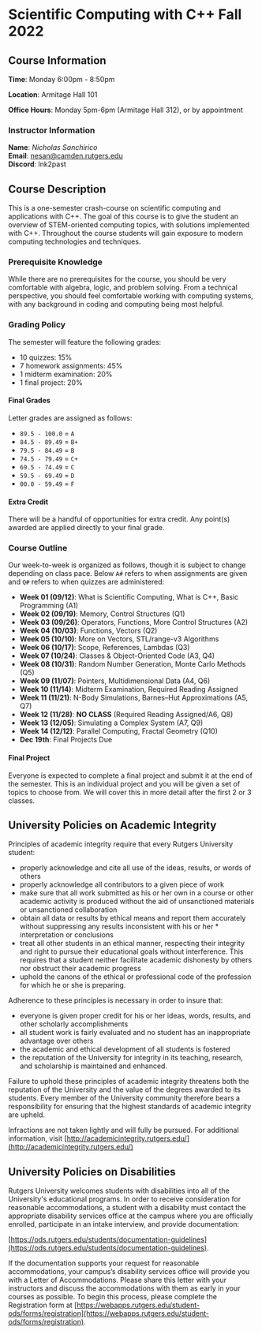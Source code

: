 # Scientific Computing with C++ Fall 2022

## Course Information

**Time**: Monday 6:00pm - 8:50pm

**Location**: Armitage Hall 101

**Office Hours**: Monday 5pm-6pm (Armitage Hall 312), or by appointment

### Instructor Information

**Name**: *Nicholas Sanchirico*  
**Email**: nesan@camden.rutgers.edu  
**Discord**: lnk2past

## Course Description

This is a one-semester crash-course on scientific computing and applications with C++. The goal of this course is to give the student an overview of STEM-oriented computing topics, with solutions implemented with C++. Throughout the course students will gain exposure to modern computing technologies and techniques.

### Prerequisite Knowledge

While there are no prerequisites for the course, you should be very comfortable with algebra, logic, and problem solving. From a technical perspective, you should feel comfortable working with computing systems, with any background in coding and computing being most helpful.

### Grading Policy

The semester will feature the following grades:

* 10 quizzes: 15%
* 7 homework assignments: 45%
* 1 midterm examination: 20%
* 1 final project: 20%

#### Final Grades

Letter grades are assigned as follows:

* `89.5 - 100.0` = `A`
* `84.5 - 89.49` = `B+`
* `79.5 - 84.49` = `B`
* `74.5 - 79.49` = `C+`
* `69.5 - 74.49` = `C`
* `59.5 - 69.49` = `D`
* `00.0 - 59.49` = `F`

#### Extra Credit

There will be a handful of opportunities for extra credit. Any point(s) awarded are applied directly to your final grade.

### Course Outline

Our week-to-week is organized as follows, though it is subject to change depending on class pace. Below `A#` refers to when assignments are given and `Q#` refers to when quizzes are administered:

* **Week 01 (09/12)**: What is Scientific Computing, What is C++, Basic Programming (A1)
* **Week 02 (09/19)**: Memory, Control Structures (Q1)
* **Week 03 (09/26)**: Operators, Functions, More Control Structures (A2)
* **Week 04 (10/03)**: Functions, Vectors (Q2)
* **Week 05 (10/10)**: More on Vectors, STL/range-v3 Algorithms
* **Week 06 (10/17)**: Scope, References, Lambdas (Q3)
* **Week 07 (10/24)**: Classes & Object-Oriented Code (A3, Q4)
* **Week 08 (10/31)**: Random Number Generation, Monte Carlo Methods (Q5)
* **Week 09 (11/07)**: Pointers, Multidimensional Data (A4, Q6)
* **Week 10 (11/14)**: Midterm Examination, Required Reading Assigned
* **Week 11 (11/21)**: N-Body Simulations, Barnes–Hut Approximations (A5, Q7)
* **Week 12 (11/28)**: **NO CLASS** (Required Reading Assigned/A6, Q8)
* **Week 13 (12/05)**: Simulating a Complex System (A7, Q9)
* **Week 14 (12/12)**: Parallel Computing, Fractal Geometry (Q10)
* **Dec 19th**: Final Projects Due

#### Final Project

Everyone is expected to complete a final project and submit it at the end of the semester. This is an individual project and you will be given a set of topics to choose from. We will cover this in more detail after the first 2 or 3 classes.

## University Policies on Academic Integrity

Principles of academic integrity require that every Rutgers University student:

* properly acknowledge and cite all use of the ideas, results, or words of others
* properly acknowledge all contributors to a given piece of work
* make sure that all work submitted as his or her own in a course or other academic activity is produced without the aid of unsanctioned materials or unsanctioned collaboration
* obtain all data or results by ethical means and report them accurately without suppressing any results inconsistent with his or her * interpretation or conclusions
* treat all other students in an ethical manner, respecting their integrity and right to pursue their educational goals without interference. This requires that a student neither facilitate academic dishonesty by others nor obstruct their academic progress
* uphold the canons of the ethical or professional code of the profession for which he or she is preparing.

Adherence to these principles is necessary in order to insure that:

* everyone is given proper credit for his or her ideas, words, results, and other scholarly accomplishments
* all student work is fairly evaluated and no student has an inappropriate advantage over others
* the academic and ethical development of all students is fostered
* the reputation of the University for integrity in its teaching, research, and scholarship is maintained and enhanced.

Failure to uphold these principles of academic integrity threatens both the reputation of the University and the value of the degrees awarded to its students. Every member of the University community therefore bears a responsibility for ensuring that the highest standards of academic integrity are upheld.

Infractions are not taken lightly and will fully be pursued. For additional information, visit [http://academicintegrity.rutgers.edu/](http://academicintegrity.rutgers.edu/)

## University Policies on Disabilities

Rutgers University welcomes students with disabilities into all of the University's educational programs. In order to receive consideration for reasonable accommodations, a student with a disability must contact the appropriate disability services office at the campus where you are officially enrolled, participate in an intake interview, and provide documentation:

[https://ods.rutgers.edu/students/documentation-guidelines](https://ods.rutgers.edu/students/documentation-guidelines).

If the documentation supports your request for reasonable accommodations, your campus’s disability services office will provide you with a Letter of Accommodations. Please share this letter with your instructors and discuss the accommodations with them as early in your courses as possible. To begin this process, please complete the Registration form at [https://webapps.rutgers.edu/student-ods/forms/registration](https://webapps.rutgers.edu/student-ods/forms/registration).
